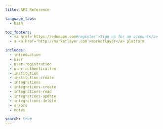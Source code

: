 ```yaml
---
title: API Reference

language_tabs:
  - bash

toc_footers:
  - <a href='https://edumaps.com#register'>Sign up for an account</a>
  - a <a href='http://marketlayer.com'>marketlayer</a> platform

includes:
  - introduction
  - user
  - user-registration
  - user-authentication
  - institution
  - institution-create
  - integrations
  - integrations-create
  - integrations-read
  - integrations-update
  - integrations-delete
  - errors
  - notes

search: true
---
```


